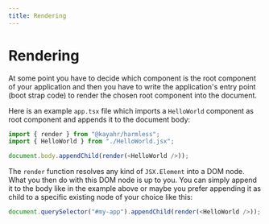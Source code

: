 ```yaml
---
title: Rendering
---
```


# Rendering

At some point you have to decide which component is the root component of your application and then you have to write the application's entry point (boot strap code) to render the chosen root component into the document.

Here is an example `app.tsx` file which imports a `HelloWorld` component as root component and appends it to the document body:

```typescript
import { render } from "@kayahr/harmless";
import { HelloWorld } from "./HelloWorld.jsx";

document.body.appendChild(render(<HelloWorld />));
```

The `render` function resolves any kind of `JSX.Element` into a DOM node. What you then do with this DOM node is up to you. You can simply append it to the body like in the example above or maybe you prefer appending it as child to a specific existing node of your choice like this:

```typescript
document.querySelector("#my-app").appendChild(render(<HelloWorld />));
```
